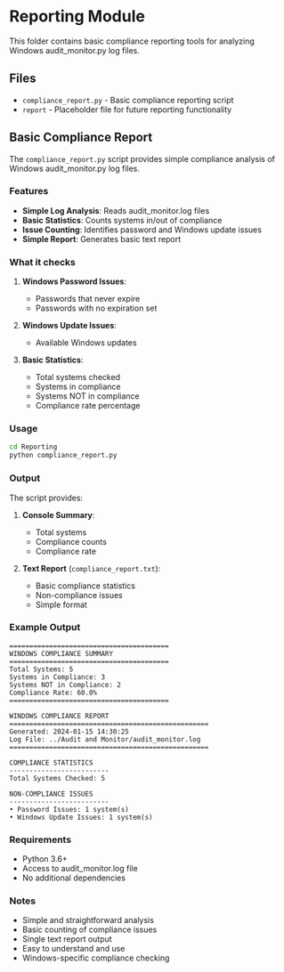 # Reporting Module

This folder contains basic compliance reporting tools for analyzing Windows audit_monitor.py log files.

## Files

- `compliance_report.py` - Basic compliance reporting script
- `report` - Placeholder file for future reporting functionality

## Basic Compliance Report

The `compliance_report.py` script provides simple compliance analysis of Windows audit_monitor.py log files.

### Features

- **Simple Log Analysis**: Reads audit_monitor.log files
- **Basic Statistics**: Counts systems in/out of compliance
- **Issue Counting**: Identifies password and Windows update issues
- **Simple Report**: Generates basic text report

### What it checks

1. **Windows Password Issues**:
   - Passwords that never expire
   - Passwords with no expiration set

2. **Windows Update Issues**:
   - Available Windows updates

3. **Basic Statistics**:
   - Total systems checked
   - Systems in compliance
   - Systems NOT in compliance
   - Compliance rate percentage

### Usage

```bash
cd Reporting
python compliance_report.py
```

### Output

The script provides:

1. **Console Summary**:
   - Total systems
   - Compliance counts
   - Compliance rate

2. **Text Report** (`compliance_report.txt`):
   - Basic compliance statistics
   - Non-compliance issues
   - Simple format

### Example Output

```
========================================
WINDOWS COMPLIANCE SUMMARY
========================================
Total Systems: 5
Systems in Compliance: 3
Systems NOT in Compliance: 2
Compliance Rate: 60.0%
========================================

WINDOWS COMPLIANCE REPORT
==================================================
Generated: 2024-01-15 14:30:25
Log File: ../Audit and Monitor/audit_monitor.log
==================================================

COMPLIANCE STATISTICS
-------------------------
Total Systems Checked: 5

NON-COMPLIANCE ISSUES
-------------------------
• Password Issues: 1 system(s)
• Windows Update Issues: 1 system(s)
```

### Requirements

- Python 3.6+
- Access to audit_monitor.log file
- No additional dependencies

### Notes

- Simple and straightforward analysis
- Basic counting of compliance issues
- Single text report output
- Easy to understand and use
- Windows-specific compliance checking 
